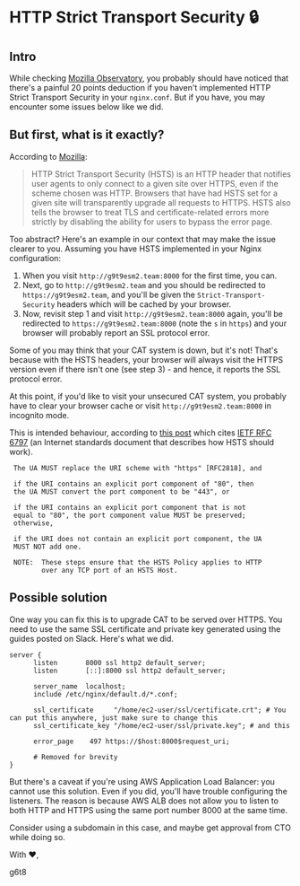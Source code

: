 # HTTP Strict Transport Security 🔒

## Intro

While checking [Mozilla Observatory](http://observatory.mozilla.org/), you probably should have noticed that there's a painful 20 points deduction if you haven't implemented HTTP Strict Transport Security in your `nginx.conf`. But if you have, you may encounter some issues below like we did.

## But first, what is it exactly?

According to [Mozilla](https://infosec.mozilla.org/guidelines/web_security#http-strict-transport-security):

> HTTP Strict Transport Security (HSTS) is an HTTP header that notifies user agents to only connect to a given site over HTTPS, even if the scheme chosen was HTTP. Browsers that have had HSTS set for a given site will transparently upgrade all requests to HTTPS. HSTS also tells the browser to treat TLS and certificate-related errors more strictly by disabling the ability for users to bypass the error page.

Too abstract? Here's an example in our context that may make the issue clearer to you. Assuming you have HSTS implemented in your Nginx configuration:
1. When you visit `http://g9t9esm2.team:8000` for the first time, you can.
2. Next, go to `http://g9t9esm2.team` and you should be redirected to `https://g9t9esm2.team`, and you'll be given the `Strict-Transport-Security` headers which will be cached by your browser.
3. Now, revisit step 1 and visit `http://g9t9esm2.team:8000` again, you'll be redirected to `https://g9t9esm2.team:8000` (note the `s` in `https`) and your browser will probably report an SSL protocol error.

Some of you may think that your CAT system is down, but it's not! That's because with the HSTS headers, your browser will always visit the HTTPS version even if there isn't one (see step 3) - and hence, it reports the SSL protocol error.

At this point, if you'd like to visit your unsecured CAT system, you probably have to clear your browser cache or visit `http://g9t9esm2.team:8000` in incognito mode.

This is intended behaviour, according to [this post](https://serverfault.com/a/882331/327653) which cites [IETF RFC 6797](https://tools.ietf.org/html/rfc6797#section-8.3) (an Internet standards document that describes how HSTS should work).

     The UA MUST replace the URI scheme with "https" [RFC2818], and

     if the URI contains an explicit port component of "80", then
     the UA MUST convert the port component to be "443", or

     if the URI contains an explicit port component that is not
     equal to "80", the port component value MUST be preserved;
     otherwise,

     if the URI does not contain an explicit port component, the UA
     MUST NOT add one.

     NOTE:  These steps ensure that the HSTS Policy applies to HTTP
            over any TCP port of an HSTS Host.


## Possible solution

One way you can fix this is to upgrade CAT to be served over HTTPS. You need to use the same SSL certificate and private key generated using the guides posted on Slack. Here's what we did.

    server {
          listen       8000 ssl http2 default_server;
          listen       [::]:8000 ssl http2 default_server;
          
          server_name  localhost;
          include /etc/nginx/default.d/*.conf;
          
          ssl_certificate     "/home/ec2-user/ssl/certificate.crt"; # You can put this anywhere, just make sure to change this
          ssl_certificate_key "/home/ec2-user/ssl/private.key"; # and this
          
          error_page    497 https://$host:8000$request_uri;
          
          # Removed for brevity
    }

But there's a caveat if you're using AWS Application Load Balancer: you cannot use this solution. Even if you did, you'll have trouble configuring the listeners. The reason is because AWS ALB does not allow you to listen to both HTTP and HTTPS using the same port number 8000 at the same time.

Consider using a subdomain in this case, and maybe get approval from CTO while doing so.

With ❤️,

g6t8
